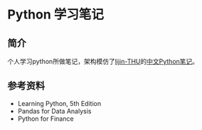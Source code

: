 # Python 学习笔记

## 简介
个人学习python所做笔记，架构模仿了[lijin-THU](https://github.com/lijin-THU)的[中文Python笔记](https://github.com/lijin-THU/notes-python)。

## 参考资料
- Learning Python, 5th Edition
- Pandas for Data Analysis
- Python for Finance